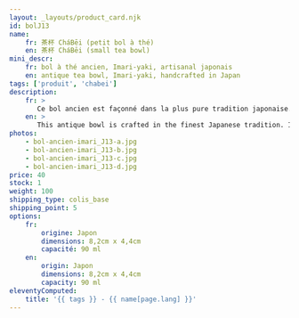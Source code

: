 ```yaml
---
layout: _layouts/product_card.njk
id: bolJ13
name:
    fr: 茶杯 CháBēi (petit bol à thé) 
    en: 茶杯 CháBēi (small tea bowl)
mini_descr:
    fr: bol à thé ancien, Imari-yaki, artisanal japonais
    en: antique tea bowl, Imari-yaki, handcrafted in Japan
tags: ['produit', 'chabei']
description: 
    fr: >
       Ce bol ancien est façonné dans la plus pure tradition japonaise. Ses motifs raffinés, délicats et souvent asymétriques, inspirés de fleurs et de la nature,<!--more--> reflètent l’élégance intemporelle du style Imari-yaki. Un objet simple et authentique, idéal pour savourer un moment de thé empreint de sérénité.
    en: >
       This antique bowl is crafted in the finest Japanese tradition. Its refined, delicate, and often asymmetrical patterns, inspired by flowers and nature,<!--more--> embody the timeless elegance of the Imari-yaki style. A simple and authentic piece, perfect for enjoying a serene tea moment.
photos:
    - bol-ancien-imari_J13-a.jpg
    - bol-ancien-imari_J13-b.jpg
    - bol-ancien-imari_J13-c.jpg
    - bol-ancien-imari_J13-d.jpg
price: 40
stock: 1
weight: 100 
shipping_type: colis_base
shipping_point: 5
options:
    fr:
        origine: Japon
        dimensions: 8,2cm x 4,4cm
        capacité: 90 ml
    en:
        origin: Japon
        dimensions: 8,2cm x 4,4cm
        capacity: 90 ml
eleventyComputed:
    title: '{{ tags }} - {{ name[page.lang] }}'
---
```

